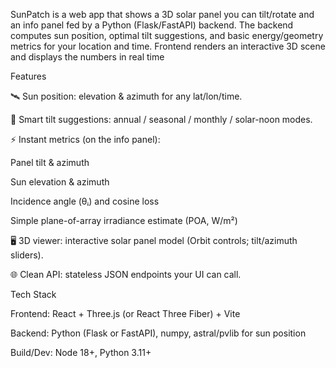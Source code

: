 SunPatch is a web app that shows a 3D solar panel you can tilt/rotate and an info panel fed by a Python (Flask/FastAPI) backend. The backend computes sun position, optimal tilt suggestions, and basic energy/geometry metrics for your location and time. Frontend renders an interactive 3D scene and displays the numbers in real time

Features

🛰️ Sun position: elevation & azimuth for any lat/lon/time.

📐 Smart tilt suggestions: annual / seasonal / monthly / solar-noon modes.

⚡ Instant metrics (on the info panel):

Panel tilt & azimuth

Sun elevation & azimuth

Incidence angle (θᵢ) and cosine loss

Simple plane-of-array irradiance estimate (POA, W/m²)

🖥️ 3D viewer: interactive solar panel model (Orbit controls; tilt/azimuth sliders).

🌐 Clean API: stateless JSON endpoints your UI can call.

Tech Stack

Frontend: React + Three.js (or React Three Fiber) + Vite

Backend: Python (Flask or FastAPI), numpy, astral/pvlib for sun position

Build/Dev: Node 18+, Python 3.11+
